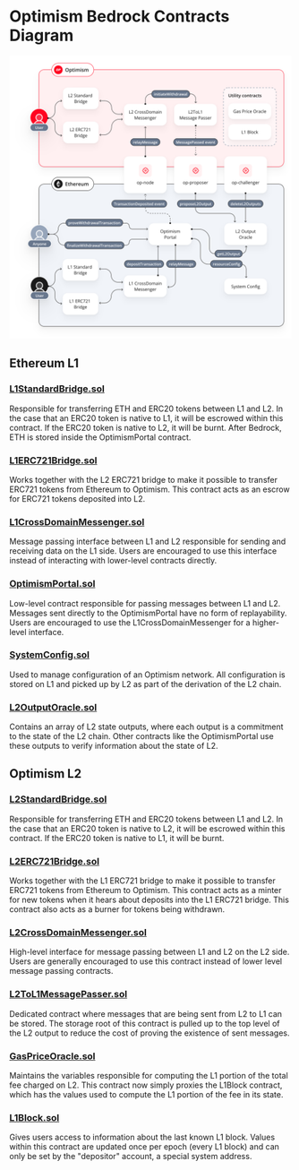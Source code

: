 # Optimism Bedrock Contracts Diagram

![Optimism Bedrock diagram](optimismBedrockDiagram.svg)

## Ethereum L1

### [L1StandardBridge.sol](https://github.com/ethereum-optimism/optimism/blob/develop/packages/contracts-bedrock/contracts/L1/L1StandardBridge.sol)

Responsible for transferring ETH and ERC20 tokens between L1 and L2. In the case that an ERC20 token is native to L1, it will be escrowed within this contract. If the ERC20 token is native to L2, it will be burnt. After Bedrock, ETH is stored inside the OptimismPortal contract.


### [L1ERC721Bridge.sol](https://github.com/ethereum-optimism/optimism/blob/develop/packages/contracts-bedrock/contracts/L1/L1ERC721Bridge.sol)

Works together with the L2 ERC721 bridge to make it possible to transfer ERC721 tokens from Ethereum to Optimism. This contract acts as an escrow for ERC721 tokens deposited into L2.

### [L1CrossDomainMessenger.sol](https://github.com/ethereum-optimism/optimism/blob/develop/packages/contracts-bedrock/contracts/L1/L1CrossDomainMessenger.sol)

Message passing interface between L1 and L2 responsible for sending and receiving data on the L1 side. Users are encouraged to use this interface instead of interacting with lower-level contracts directly.

### [OptimismPortal.sol](https://github.com/ethereum-optimism/optimism/blob/develop/packages/contracts-bedrock/contracts/L1/OptimismPortal.sol)

Low-level contract responsible for passing messages between L1 and L2. Messages sent directly to the OptimismPortal have no form of replayability. Users are encouraged to use the L1CrossDomainMessenger for a higher-level interface.

### [SystemConfig.sol](https://github.com/ethereum-optimism/optimism/blob/develop/packages/contracts-bedrock/contracts/L1/SystemConfig.sol)

Used to manage configuration of an Optimism network. All configuration is stored on L1 and picked up by L2 as part of the derivation of the L2 chain.

### [L2OutputOracle.sol](https://github.com/ethereum-optimism/optimism/blob/develop/packages/contracts-bedrock/contracts/L1/L2OutputOracle.sol)

Contains an array of L2 state outputs, where each output is a commitment to the state of the L2 chain. Other contracts like the OptimismPortal use these outputs to verify information about the state of L2.

## Optimism L2

### [L2StandardBridge.sol](https://github.com/ethereum-optimism/optimism/blob/develop/packages/contracts-bedrock/contracts/L2/L2StandardBridge.sol)

Responsible for transferring ETH and ERC20 tokens between L1 and L2. In the case that an ERC20 token is native to L2, it will be escrowed within this contract. If the ERC20 token is native to L1, it will be burnt.

### [L2ERC721Bridge.sol](https://github.com/ethereum-optimism/optimism/blob/develop/packages/contracts-bedrock/contracts/L2/L2ERC721Bridge.sol)

Works together with the L1 ERC721 bridge to make it possible to transfer ERC721 tokens from Ethereum to Optimism. This contract acts as a minter for new tokens when it hears about deposits into the L1 ERC721 bridge. This contract also acts as a burner for tokens being withdrawn.

### [L2CrossDomainMessenger.sol](https://github.com/ethereum-optimism/optimism/blob/develop/packages/contracts-bedrock/contracts/L2/L2CrossDomainMessenger.sol)

High-level interface for message passing between L1 and L2 on the L2 side. Users are generally encouraged to use this contract instead of lower level message passing contracts.

### [L2ToL1MessagePasser.sol](https://github.com/ethereum-optimism/optimism/blob/develop/packages/contracts-bedrock/contracts/L2/L2ToL1MessagePasser.sol)

Dedicated contract where messages that are being sent from L2 to L1 can be stored. The storage root of this contract is pulled up to the top level of the L2 output to reduce the cost of proving the existence of sent messages.

### [GasPriceOracle.sol](https://github.com/ethereum-optimism/optimism/blob/develop/packages/contracts-bedrock/contracts/L2/GasPriceOracle.sol)

Maintains the variables responsible for computing the L1 portion of the total fee charged on L2. This contract now simply proxies the L1Block contract, which has the values used to compute the L1 portion of the fee in its state.

### [L1Block.sol](https://github.com/ethereum-optimism/optimism/blob/develop/packages/contracts-bedrock/contracts/L2/L1Block.sol)

Gives users access to information about the last known L1 block. Values within this contract are updated once per epoch (every L1 block) and can only be set by the "depositor" account, a special system address.
